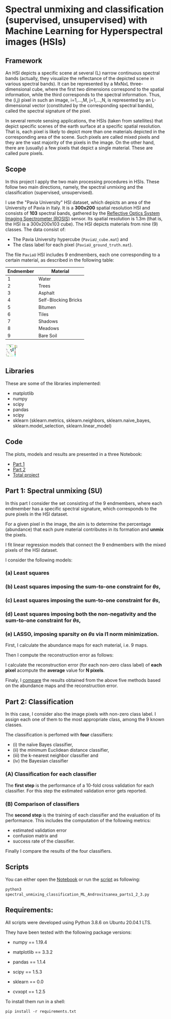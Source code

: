 # Spectral unmixing and classification (supervised, unsupervised) with Machine Learning for Hyperspectral images (HSIs)

## Framework
An HSI depicts a specific scene at several (L) narrow continuous spectral bands (actually, they visualize the reflectance of the depicted scene in various spectral bands). It can be represented by a MxNxL three-dimensional cube, where the first two dimensions correspond to the spatial information, while the third corresponds to the spectral information. Thus, the (i,j) pixel in such an image, i=1,...,M, j=1,...,N, is represented by an L-dimensional vector (constituted by the corresponding spectral bands), called the spectral signature of the pixel.

In several remote sensing applications, the HSIs (taken from satellites) that depict specific scenes of the earth surface at a specific spatial resolution. That is, each pixel is likely to depict more than one materials depicted in the corresponding area of the scene. Such pixels are called mixed pixels and they are the vast majority of the pixels in the image. On the other hand, there are (usually) a few pixels that depict a single material. These are called pure pixels.

## Scope
In this project I apply the two main processing procedures in HSIs. These follow two main directions, namely, the spectral unmixing and the classification (supervised, unsupervised).

I use the "Pavia University" HSI dataset, which depicts an area of the University of Pavia in Italy. It is a **300x200** spatial resolution HSI and consists of **103** spectral bands, gathered by the [Reflective Optics System Imaging Spectrometer (ROSIS)](https://www.uv.es/leo/daisex/Sensors/ROSIS.htm) sensor. Its spatial resolution is 1.3m (that is, the HSI is a 300x200x103 cube). The HSI depicts materials from nine (9) classes. The data consist of:
* The Pavia University hypercube (`PaviaU_cube.mat`) and
* The class label for each pixel (`PaviaU_ground_truth.mat`).

The file `PaviaU` HSI includes 9 endmembers, each one corresponding to a certain material, as described in the following table:

|Endmember| Material|
|--|--|
|1| Water|
|2| Trees|
|3| Asphalt|
|4| Self-Blocking Bricks|
|5| Bitumen|
|6| Tiles|
|7| Shadows|
|8| Meadows|
|9| Bare Soil|

<img src="ground_truth_raw_masked_bg.png" alt="Ground truth for the Pavia University USI dataset" style="height: 40px; width:40px;"/>

## Libraries

These are some of the libraries implemented:

* matplotlib
* numpy
* scipy
* pandas
* scipy
* sklearn (sklearn.metrics, sklearn.neighbors, sklearn.naive_bayes, sklearn.model_selection, sklearn.linear_model)

## Code

The plots, models and results are presented in a three Notebook:

* [Part 1](spectral_unmixing_classification_ML_Androvitsanea_part1.ipynb)
* [Part 2](spectral_unmixing_classification_ML_Androvitsanea_part2.ipynb)
* [Total project](spectral_unmixing_classification_ML_Androvitsanea_part1_2_3.ipynb)

## Part 1: Spectral unmixing (SU)

In this part I consider the set consisting of the 9 endmembers, where each endmember has a specific spectral signature, which corresponds to the pure pixels in the HSI dataset. 

For a given pixel in the image, the aim is to determine the percentage (abundance) that each pure material contributes in its formation and **unmix** the pixels.

I fit linear regression models that connect the 9 endmembers with the mixed pixels of the HSI dataset.

I consider the following models:

### (a) Least squares

### (b) Least squares imposing the sum-to-one constraint for <em>θs</em>,

### (c) Least squares imposing the sum-to-one constraint for <em>θs</em>,

### (d) Least squares imposing both the non-negativity and the sum-to-one constraint for <em>θs</em>,

### (e) LASSO, imposing sparsity on <em>θs</em> via l1 norm minimization.

First, I calculate the abundance maps for each material, i.e. 9 maps. 

Then I compute the reconstruction error as follows:

I calculate the reconstruction error (for each non-zero class label) of **each pixel** acompute the **average** value for **N pixels**.

Finaly, I [compare](#Comparison-of-regressors) the results obtained from the above five methods based on the abundance maps and the reconstruction error.


## Part 2: Classification

In this case, I consider also the image pixels with non-zero class label. I assign each one of them to the most appropriate class, among the 9 known classes.

The classification is perfomed with **four** classifiers:

* (i) the naïve Bayes classifier, 
* (ii) the minimum Euclidean distance classifier, 
* (iii) the k-nearest neighbor classifier and 
* (iv) the Bayesian classifier

### (A) Classification for each classifier
The **first step** is the performance of a 10-fold cross validation for each classifier. For this step the estimated validation error gets reported.

### (B) Comparison of classifiers
The **second step** is the training of each classifier and the evaluation of its performance. This includes the computation of the following metrics:

* estimated validation error
* confusion matrix and 
* success rate of the classifier.

Finally I compare the results of the four classifiers.

## Scripts


You can either open the [Notebook](spectral_unmixing_classification_ML_Androvitsanea_parts1_2_3.ipynb) or run the [script](spectral_unmixing_classification_ML_Androvitsanea_parts1_2_3.py) as following:

```
python3 spectral_unmixing_classification_ML_Androvitsanea_parts1_2_3.py
```

## Requirements:

All scripts were developed using Python 3.8.6 on Ubuntu 20.04.1 LTS.

They have been tested with the following package versions:

* numpy == 1.19.4

* matplotlib == 3.3.2

* pandas == 1.1.4

* scipy == 1.5.3

* sklearn == 0.0

* cvxopt == 1.2.5

To install them run in a shell:

```
pip install -r requirements.txt
```
